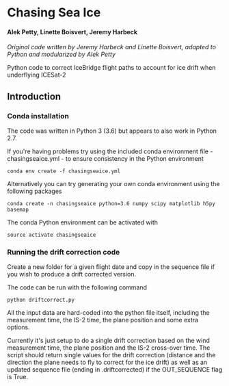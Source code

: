 # Chasing Sea Ice
#### Alek Petty, Linette Boisvert, Jeremy Harbeck

*Original code written by Jeremy Harbeck and Linette Boisvert, adapted to Python and modularized by Alek Petty*

Python code to correct IceBridge flight paths to account for ice drift when underflying ICESat-2
 
## Introduction

### Conda installation

The code was written in Python 3 (3.6) but appears to also work in Python 2.7.

If you're having problems try using the included conda environment file - chasingseaice.yml - to ensure consistency in the Python environment

```
conda env create -f chasingseaice.yml
```

Alternatively you can try generating your own conda environment using the following packages

```
conda create -n chasingseaice python=3.6 numpy scipy matplotlib h5py basemap

```
The conda Python environment can be activated with 

```
source activate chasingseaice
```
### Running the drift correction code

Create a new folder for a given flight date and copy in the sequence file if you wish to produce a drift corrected version.

The code can be run with the following command

```
python driftcorrect.py
```
All the input data are hard-coded into the python file itself, including the measurement time, the IS-2 time, the plane position and some extra options.

Currently it's just setup to do a single drift correction based on the wind measurement time, the plane position and the IS-2 cross-over time. The script should return single values for the drift correction (distance and the direction the plane needs to fly to correct for the ice drift) as well as an updated sequence file (ending in .driftcorrected) if the OUT_SEQUENCE flag is True.






